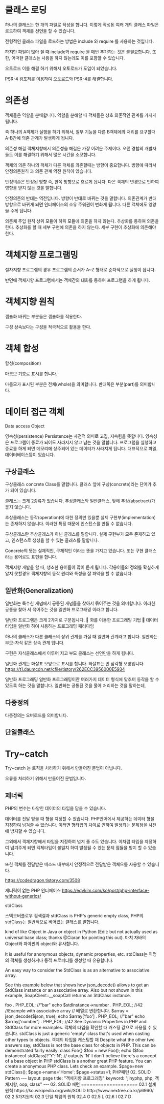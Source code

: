 
# 클래스 로딩


하나의 클래스는 한 개의 파일로 작성을 합니다.
이렇게 작성된 여러 개의 클래스 파일은 로드하여 객체를 선언을 할 수 있습니다.

전형적인 클래스 파일을 로드하는 방법은 include 와 require 를 사용하는 것입니다.


하지만 파일이 많아 질 때 include와 require 을 매번 추가하는 것은 불필요합니다. 또한, 어떠한 클래스는 사용을 하지 않는데도 이를 포함할 수 있습니다.

오토로드
이를 해결 하기 위해서 오토로드가 도입이 되었습니다.

PSR-4
컴포저를 이용하여 오토로드와 PSR-4를 해결합니다.


# 의존성

객체들은 역할을 분배합니다. 역할을 분해할 때 객체들은 상호 의존적인 관계를 가지게 됩니다.

즉 하나의 A객체가 실행을 하기 위해서, 일부 기능을 다른 B객체에의 처리를 요구할때 A-B간에 의존 관계가 발생하게 됩니다.



의존성 해결
객체지향에서 의존성을 해결은 가장 어려운 주제이다.
오랜 경험의 개발자들도 이를 해결하기 위해서 많은 시간을 소모합니다.

객체의 의존
하나의 객체가 다른 객체를 의존할때는 방향이 중요합니다.
방향에 따라서 안정의존원칙 과 의존 관계 역전 원칙이 있습니다.

안정의존은 안정된 방향 즉, 한쪽 방향으로 흐르게 됩니다. 다은 객체의 변경으로 인하여 영향을 받지 않는 것을 말합니다.

안정의존의 반대는 역전입니다. 방향이 반대로 바뀌는 것을 말합니다.
의존관계가 반대 방향으로 바뀌게 되면 인터페이스의 소유 주워권이 변화게 됩니다.
다른 객체에도 영양을 주게 됩니다.



의존체 주입 원칙
상위 모듈이 하위 모듈에 의존을 하지 않는다.
추상화를 통하여 의존을 한다.
추상화를 할 때 세부 구현에 의존을 하지 않는다. 세부 구현이 추상화에 의존해야 한다.



# 객체지향 프로그램밍

절차지향 프로그램의 경우 프로그램의 순서가 A~Z 형태로 순차적으로 실행이 됩니다.

반면에 객체지향 프로그램에서는 객체간의 대화를 통하여 프로그램을 하게 됩니다.



# 객체지향 원칙

갭슐화
바뀌는 부분들은 갭슐화를 적용한다.

구성
상속보다는 구성을 적극적으로 활용을 한다.


# 객체 합성
합성(composition)

마름모 기호로 표시를 합니다.

마름모가 표시된 부분은 전체(whole)을 의미합니다. 반대쪽은 부분(part)를 의미합니다.


# 데이터 접근 객체
Data access Object

영속성(persistence)
Persistence는 사전적 의미로 고집, 지속됨을 뜻합니다.
영속성은 프로그램이 종료가 되어도 사라지지 않고 남는 것을 말합니다. 프로그램을 실행하고 종료를 하게 되면 메모리에 상주되어 있는 데이터가 사라지게 됩니다.
대표적으로 파일, 데이터베이스등이 있습니다.



## 구상클래스

구상클래스 concrete Class를 말합니다.
클래스 앞에 구상(concrete)라는 단어가 추가 되어 있습니다. 

클래스는 크게 2종류가 있습니다. 추상클래스와 일반클래스.
앞에 추상(absctract)가 붙지 않습니다.

추상클래스는 동작(operation)에 대한 정의만 있을뿐 실제 구현부(implementation)는 존재하지 않습니다. 이러한 특징 때문에 인스턴스를 만들 수 없습니다.

구상클래스란 추상클래스가 아닌 클래스를 말합니다. 실제 구현부가 모두 존재하고 있고, 인스턴스로 생성을 할 수 있는 클래스를 말합니다.

Concrete의 뜻는 실체적인, 구체적인 이라는 뜻을 가지고 있습니다.
또는 구현 클래스라는 용어로도 표현을 합니다.



객체지향 개발을 할 때, 생소한 용어들이 많이 듣게 됩니다. 각용어들의 정의를 확실하게 알지 못할경우 객체지향의 동작 원리와 특성을 잘 파악을 할 수 없습니다.


## 일반화(Generalization)

일반화는 특수한 개념에서 공통된 개념들을 찾아서 묶어주는 것을 의미합니다. 이러한 공통을 찾아 서 묶어주는 것을 일반화 프로그래밍 이라고 합니다.

일반화 프로그램은 크게 2가지로 구분됩니다.
	화를 이용한 프로그래밍 기법
	데이터 타입을 일반화 하여 사용하는 프로그래밍 패러다임




하나의 클래스가 다른 클래스의 상위 관계를 가질 때 일반화 관계라고 합니다.
일반화는 부모-자식 같은 상속 관계 입니다.

구현은 자식클래스에서 이루어 지고 부모 클래스는 선언만을 하게 됩니다.

일반화 관계는 화살표 모양으로 표시를 합니다.  화살표는 빈 삼각형 모양입니다.
https://t1.daumcdn.net/cfile/tistory/262ECC3956000E5934

일반화 프로그래밍
일반화 프로그래밍이란 여러가지 데이터 형식에 맞추어 동작을 할 수 있도록 하는 것을 말합니다.
일반화는 공통된 것을 묽어 처리하는 것을 말하는데,


## 다중정의

다중정의는 오버로드를 의미합니다.


## 단일클래스



# Try~catch
Try~catch 는 로직을 처리하기 위해서 만들어진 문법이 아닙니다.

오류를 처리하기 위해서 만들어진 문법입니다.




## 제너릭
PHP의 변수는 다양한 데이터의 타입을 담을 수 있습니다.

데이터를 전달 받을 때 형을 지정할 수 있습니다. PHP언어에서 제공하는 데이터 형을 지정하여 넘겨줄 수 있습니다. 이러면 형타입의 차이로 인하여 발생되는 문제점을 사전에 방지할 수 있습니다.

그외에서 객체지향에서 타입을 지정하여 넘겨 줄 수도 있습니다. 이처럼 타입을 지정하여 넘겨주게 되면 객체타입이 불일치 하여 발생될 수 있는 문제 점들을 방지 할 수 있습니다.

또한 객체를 전달받은 메소드 내부에서 안정적으로 전달받은 객체으를 사용할 수 있습니다.

https://codedragon.tistory.com/3508


제너릭이 없는 PHP 인터페이스
https://edykim.com/ko/post/php-interface-without-generics/



stdClass


스텍오버플로우 검색결과
stdClass is PHP's generic empty class, 
PHP의 stdClass는 일반적으로 비어있는 클래스를 말합니다.

kind of like Object in Java or object in Python (Edit: but not actually used as universal base class; thanks @Ciaran for pointing this out).
마치 자바의 Object와 파이썬의 object와 유사합니다.

It is useful for anonymous objects, dynamic properties, etc.
stdClass는 익명의 객체를 생성하거나 동적 프로퍼티를 생성할 때 유용합니다.

An easy way to consider the StdClass is as an alternative to associative array. 


See this example below that shows 
how json_decode() allows to get an StdClass instance or an associative array. 
Also but not shown in this example, 
SoapClient::__soapCall returns an StdClass instance.
<?php
//Example with StdClass
// json 을 이용하여 객체를 생성합니다.
$json = '{ "foo": "bar", "number": 42 }';
$stdInstance = json_decode($json);

// 생성된 객체에 접근을 할 수 있습니다.
echo $stdInstance->foo . PHP_EOL; //"bar"
echo $stdInstance->number . PHP_EOL; //42


//Example with associative array
// 배열로 변환합니다.
$array = json_decode($json, true);
echo $array['foo'] . PHP_EOL; //"bar"
echo $array['number'] . PHP_EOL; //42
See Dynamic Properties in PHP and StdClass for more examples.

객체의 타입을 확인할 때 캐스팅 값으로 사용될 수 있습니다.
stdClass is just a generic 'empty' class that's used when casting other types to objects.
객체의 타입을 캐스팅할 때
Despite what the other two answers say, stdClass is not the base class for objects in PHP. This can be demonstrated fairly easily:
class Foo{}
$foo = new Foo();
echo ($foo instanceof stdClass)?'Y':'N';
// outputs 'N'
I don't believe there's a concept of a base object in PHP

stdClass is a another great PHP feature. You can create a anonymous PHP class. Lets check an example.
$page=new stdClass();
$page->name='Home';
$page->status=1;




PHP패턴 02. SOLID Pattern

---
layout: page
title: "객체지향 프로그래밍"
keyword: "jinyphp, php, 객체지향, oop, class"
---

02. SOLID 패턴
====================

02.1 설계원칙
https://ko.wikipedia.org/wiki/SOLID
http://www.nextree.co.kr/p6960/

02.2 5가지원칙


02.3 단일 책임의 원칙


02.4 O


02.5 L


02.6 I


02.7 D




